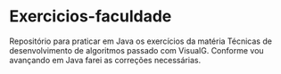# Exercicios-faculdade
Repositório para praticar em Java os exercícios da matéria Técnicas de desenvolvimento de algoritmos passado com VisualG.
Conforme vou avançando em Java farei as correções necessárias. 
